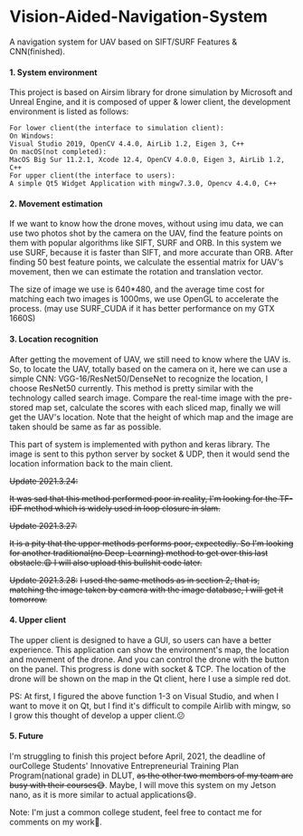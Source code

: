 # Vision-Aided-Navigation-System
 A navigation system for UAV based on SIFT/SURF Features & CNN(finished).

#### 1. System environment

This project is based on Airsim library for drone simulation by Microsoft and Unreal Engine, and it is composed of upper & lower client, the development environment is listed as follows:

```
For lower client(the interface to simulation client):
On Windows:
Visual Studio 2019, OpenCV 4.4.0, AirLib 1.2, Eigen 3, C++
On macOS(not completed):
MacOS Big Sur 11.2.1, Xcode 12.4, OpenCV 4.0.0, Eigen 3, AirLib 1.2, C++
For upper client(the interface to users):
A simple Qt5 Widget Application with mingw7.3.0, Opencv 4.4.0, C++
```

#### 2. Movement estimation

If we want to know how the drone moves, without using imu data, we can use two photos shot by the camera on the UAV, find the feature points on them with popular algorithms like SIFT, SURF and ORB. In this system we use SURF, because it is faster than SIFT, and more accurate than ORB. After finding 50 best feature points, we calculate the essential matrix for UAV's movement, then we can estimate the rotation and translation vector.

The size of image we use is 640*480, and the average time cost for matching each two images is 1000ms, we use OpenGL to accelerate the process. (may use SURF_CUDA if it has better performance on my GTX 1660S)

#### 3. Location recognition

After getting the movement of UAV, we still need to know where the UAV is. So, to locate the UAV, totally based on the camera on it, here we can use a simple CNN: VGG-16/ResNet50/DenseNet to recognize the location, I choose ResNet50 currently. This method is pretty similar with the technology called search image. Compare the real-time image with the pre-stored map set, calculate the scores with each sliced map, finally we will get the UAV's location. Note that the height of which map and the image are taken should be same as far as possible.

This part of system is implemented with python and keras library. The image is sent to this python server by socket & UDP, then it would send the location information back to the main client.

~~Update 2021.3.24:~~

~~It was sad that this method performed poor in reality, I'm looking for the TF-IDF method which is widely used in loop closure in slam.~~

~~Update 2021.3.27:~~

~~It is a pity that the upper methods performs poor, expectedly. So I'm looking for another traditional(no Deep-Learning) method to get over this last obstacle.:weary: I will also upload this bullshit code later.~~

~~Update 2021.3.28:~~
~~I used the same methods as in section 2, that is, matching the image taken by camera with the image database, I will get it tomorrow.~~

#### 4. Upper client

The upper client is designed to have a GUI, so users can have a better experience. This application can show the environment's map, the location and movement of the drone. And you can control the drone with the button on the panel. This progress is done with socket & TCP.  The location of the drone will be shown on the map in the Qt client, here I use a simple red dot.

PS: At first, I figured the above function 1-3 on Visual Studio, and when I want to move it on Qt, but I find it's difficult to compile Airlib with mingw, so I grow this thought of develop a upper client.:confused:

#### 5. Future

I'm struggling to finish this project before April, 2021, the deadline of ourCollege Students' Innovative Entrepreneurial Training Plan Program(national grade) in DLUT, ~~as the other two members of my team are busy with their courses:sweat_smile:~~. Maybe, I will move this system on my Jetson nano, as it is more similar to actual applications:smile:.

Note: I'm just a common college student, feel free to contact me for comments on my work:handshake:.
